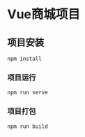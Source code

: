 # Vue商城项目

## 项目安装
```
npm install
```

### 项目运行
```
npm run serve
```

### 项目打包
```
npm run build
```

